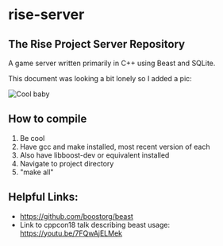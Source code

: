 # rise-server

## The Rise Project Server Repository

A game server written primarily in C++ using Beast and SQLite.

This document was looking a bit lonely so I added a pic:

![Cool baby](https://media.discordapp.net/attachments/457351677452877835/863124884565786655/14919_mirror.jpg?width=200&height=100)

## How to compile
1. Be cool
2. Have gcc and make installed, most recent version of each
3. Also have libboost-dev or equivalent installed
4. Navigate to project directory
5. "make all"

## Helpful Links:

* https://github.com/boostorg/beast
* Link to cppcon18 talk describing beast usage: https://youtu.be/7FQwAjELMek
